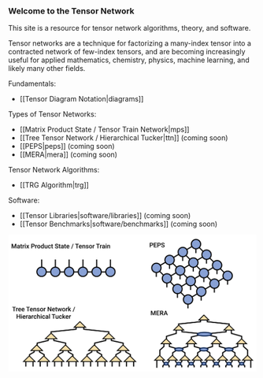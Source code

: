 ### Welcome to the Tensor Network

This site is a resource for tensor network algorithms, theory, and software.

Tensor networks are a technique for factorizing
a many-index tensor into a contracted
network of few-index tensors, and are becoming increasingly
useful for applied mathematics, chemistry, physics, machine
learning, and likely many other fields.

Fundamentals:

- [[Tensor Diagram Notation|diagrams]]

Types of Tensor Networks:

- [[Matrix Product State / Tensor Train Network|mps]]
- [[Tree Tensor Network / Hierarchical Tucker|ttn]] (coming soon)
- [[PEPS|peps]] (coming soon)
- [[MERA|mera]] (coming soon)

Tensor Network Algorithms:

- [[TRG Algorithm|trg]]

Software:

- [[Tensor Libraries|software/libraries]] (coming soon)
- [[Tensor Benchmarks|software/benchmarks]] (coming soon)

![medium](tensor_networks.png)

<!--
Sections:
- [[Fundamentals|fundamentals]]
- [[Physics|physics]]
- [[Mathematics|mathematics]]
- [[Software|software]]
-->
